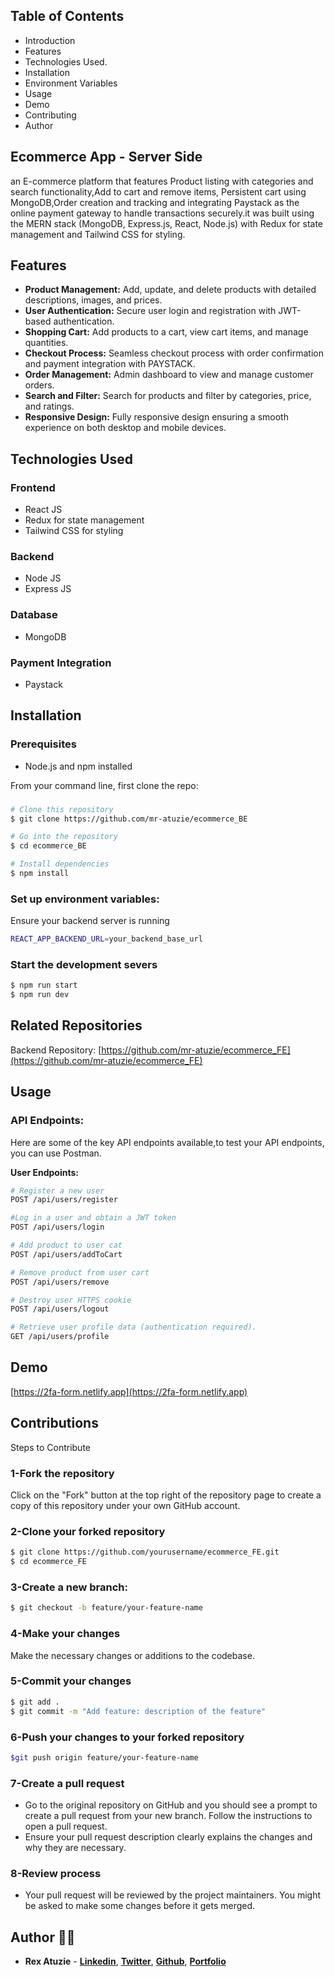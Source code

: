 ## Table of Contents
- Introduction
- Features
- Technologies Used.
- Installation
- Environment Variables
- Usage
- Demo
- Contributing
- Author

## Ecommerce App - Server Side
an E-commerce platform that features Product listing with categories and search functionality,Add to cart and remove items, Persistent cart using MongoDB,Order creation and tracking and integrating Paystack as the online payment gateway to handle transactions securely.it was built using the MERN stack (MongoDB, Express.js, React, Node.js) with Redux for state management and Tailwind CSS for styling.

## Features
- **Product Management:** Add, update, and delete products with detailed descriptions, images, and prices.
- **User Authentication:** Secure user login and registration with JWT-based authentication.
- **Shopping Cart:** Add products to a cart, view cart items, and manage quantities.
- **Checkout Process:** Seamless checkout process with order confirmation and payment integration with PAYSTACK.
- **Order Management:** Admin dashboard to view and manage customer orders.
- **Search and Filter:** Search for products and filter by categories, price, and ratings.
- **Responsive Design:** Fully responsive design ensuring a smooth experience on both desktop and mobile devices.

## Technologies Used
### Frontend 
- React JS
- Redux for state management
- Tailwind CSS for styling

### Backend
- Node JS
- Express JS

### Database
- MongoDB

### Payment Integration
- Paystack
 
## Installation
### Prerequisites
- Node.js and npm installed

From your command line, first clone the repo:
### 
```bash
# Clone this repository
$ git clone https://github.com/mr-atuzie/ecommerce_BE

# Go into the repository
$ cd ecommerce_BE

# Install dependencies
$ npm install
```

### Set up environment variables:
Ensure your backend server is running
```bash
REACT_APP_BACKEND_URL=your_backend_base_url
```

### Start the development severs
```bash
$ npm run start
$ npm run dev
```
## Related Repositories 
Backend Repository: [https://github.com/mr-atuzie/ecommerce_FE](https://github.com/mr-atuzie/ecommerce_FE)

## Usage
### API Endpoints:
Here are some of the key API endpoints available,to test your API endpoints, you can use Postman. 

**User Endpoints:**
```bash
# Register a new user
POST /api/users/register

#Log in a user and obtain a JWT token
POST /api/users/login

# Add product to user cat
POST /api/users/addToCart

# Remove product from user cart
POST /api/users/remove

# Destroy user HTTPS cookie
POST /api/users/logout

# Retrieve user profile data (authentication required).
GET /api/users/profile
```

## Demo
[https://2fa-form.netlify.app](https://2fa-form.netlify.app)

## Contributions
Steps to Contribute
### 1-Fork the repository
Click on the "Fork" button at the top right of the repository page to create a copy of this repository under your own GitHub account.

### 2-Clone your forked repository
```bash
$ git clone https://github.com/yourusername/ecommerce_FE.git
$ cd ecommerce_FE
```
### 3-Create a new branch:
```bash
$ git checkout -b feature/your-feature-name
```
### 4-Make your changes
Make the necessary changes or additions to the codebase.

### 5-Commit your changes
```bash
$ git add .
$ git commit -m "Add feature: description of the feature"
```
### 6-Push your changes to your forked repository
```bash
$git push origin feature/your-feature-name
```

### 7-Create a pull request
- Go to the original repository on GitHub and you should see a prompt to create a pull request from your new branch. Follow the instructions to open a pull request.
- Ensure your pull request description clearly explains the changes and why they are necessary.

### 8-Review process
- Your pull request will be reviewed by the project maintainers. You might be asked to make some changes before it gets merged.

## Author 👨‍💻
- **Rex Atuzie** - **[Linkedin](www.linkedin.com/in/rex-atuzie-0ab67820)**, **[Twitter](https://twitter.com/AtuzieR)**, **[Github](https://github.com/mr-atuzie)**, **[Portfolio](https://rexatuzie.netlify.app)**  




